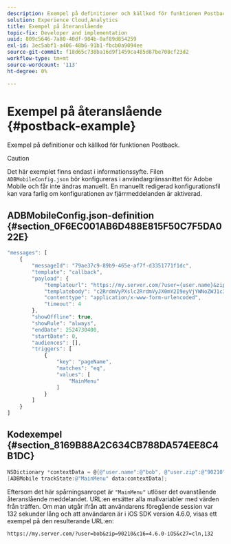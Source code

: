 ```yaml
---
description: Exempel på definitioner och källkod för funktionen Postback.
solution: Experience Cloud,Analytics
title: Exempel på återanslående
topic-fix: Developer and implementation
uuid: 809c5646-7a80-40df-984b-0af89d854259
exl-id: 3ec5abf1-a406-48b6-91b1-fbcb0a9094ee
source-git-commit: f18d65c738ba16d9f1459ca485d87be708cf23d2
workflow-type: tm+mt
source-wordcount: '113'
ht-degree: 0%

---
```


# Exempel på återanslående {#postback-example}

Exempel på definitioner och källkod för funktionen Postback.

>[!CAUTION]
>
>Det här exemplet finns endast i informationssyfte. Filen `ADBMobileConfig.json` bör konfigureras i användargränssnittet för Adobe Mobile och får inte ändras manuellt. En manuellt redigerad konfigurationsfil kan vara farlig om konfigurationen av fjärrmeddelanden är aktiverad.

## ADBMobileConfig.json-definition {#section_0F6EC001AB6D488E815F50C7F5DA022E}

```js
"messages": [ 
    { 
        "messageId": "79ae37c9-89b9-465e-af7f-d3351771f1dc", 
        "template": "callback", 
        "payload": {  
            "templateurl": "https://my.server.com/?user={user.name}&zip={user.zip}&c16={%sdkver%}&c27=cln,{a.PrevSessionLength}", 
            "templatebody": "c2RrdmVyPXslc2RrdmVyJX0mY2I9eyVjYWNoZWJ1c3QlfSZjbGllbnRJZD17bi5jbGllbnQuaWR9JnRzPXsldGltZXN0YW1wVSV9JnRzej17JXRpbWVzdGFtcFolfQ==", 
            "contenttype": "application/x-www-form-urlencoded",  
            "timeout": 4 
        }, 
        "showOffline": true, 
        "showRule": "always", 
        "endDate": 2524730400, 
        "startDate": 0, 
        "audiences": [], 
        "triggers": [ 
            { 
                "key": "pageName", 
                "matches": "eq", 
                "values": [ 
                    "MainMenu" 
                ] 
            } 
        ] 
    } 
] 
```

## Kodexempel {#section_8169B88A2C634CB788DA574EE8C4B1DC}

```objective-c
NSDictionary *contextData = @{@"user.name":@"bob", @"user.zip":@"90210"}; 
[ADBMobile trackState:@"MainMenu" data:contextData];
```

Eftersom det här spårningsanropet är `"MainMenu"` utlöser det ovanstående återanslående meddelandet. URL:en ersätter alla mallvariabler med värden från träffen. Om man utgår ifrån att användarens föregående session var 132 sekunder lång och att användaren är i iOS SDK version 4.6.0, visas ett exempel på den resulterande URL:en:

`https://my.server.com/?user=bob&zip=90210&c16=4.6.0-iOS&c27=cln,132`
